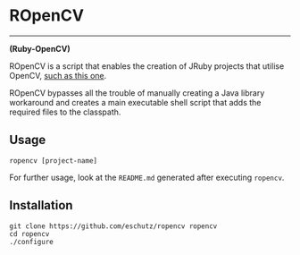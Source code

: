 # ROpenCV
---
__(Ruby-OpenCV)__

ROpenCV is a script that enables the creation of JRuby projects that utilise OpenCV, [such as this one](https://github.com/eschutz/emojify).

ROpenCV bypasses all the trouble of manually creating a Java library workaround and creates a main executable shell script that adds the required files to the classpath.

## Usage
`ropencv [project-name]`

For further usage, look at the `README.md` generated after executing `ropencv`.

## Installation
```
git clone https://github.com/eschutz/ropencv ropencv
cd ropencv
./configure
```